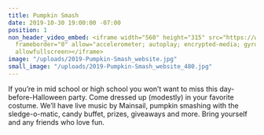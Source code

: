 ```yaml
---
title: Pumpkin Smash
date: 2019-10-30 19:00:00 -07:00
position: 1
non_header_video_embed: <iframe width="560" height="315" src="https://www.youtube.com/embed/3UyAqMU1D0c"
  frameborder="0" allow="accelerometer; autoplay; encrypted-media; gyroscope; picture-in-picture"
  allowfullscreen></iframe>
image: "/uploads/2019-Pumpkin-Smash_website.jpg"
small_image: "/uploads/2019-Pumpkin-Smash_website_480.jpg"
---
```


If you’re in mid school or high school you won’t want to miss this day-before-Halloween party. Come dressed up (modestly) in your favorite costume. We’ll have live music by Mainsail, pumpkin smashing with the sledge-o-matic, candy buffet, prizes, giveaways and more. Bring yourself and any friends who love fun.
